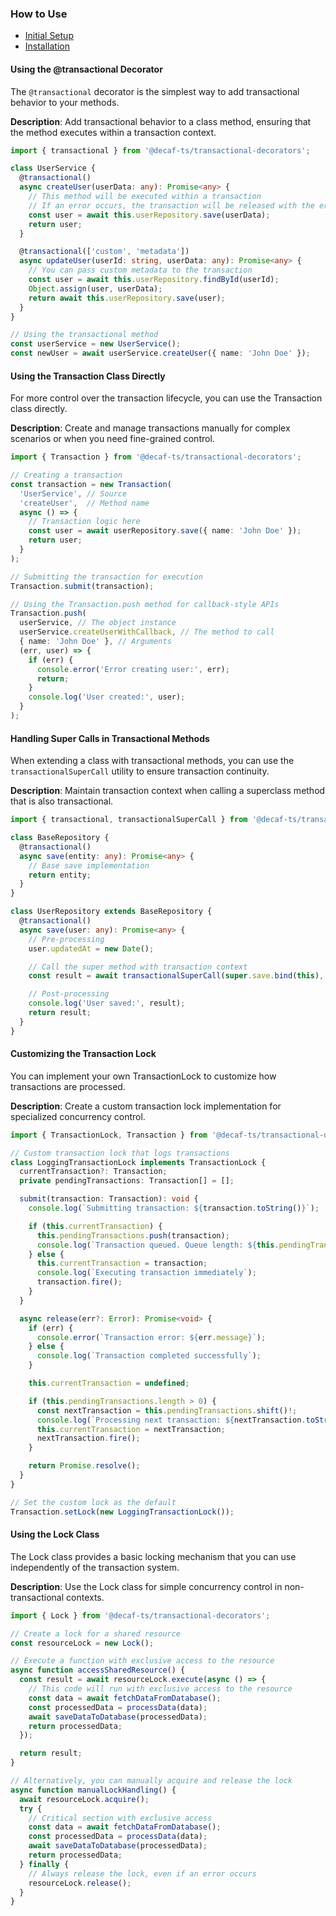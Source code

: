 ### How to Use

- [Initial Setup](./tutorials/For%20Developers.md#_initial-setup_)
- [Installation](./tutorials/For%20Developers.md#installation)

#### Using the @transactional Decorator

The `@transactional` decorator is the simplest way to add transactional behavior to your methods.

**Description**: Add transactional behavior to a class method, ensuring that the method executes within a transaction context.

```typescript
import { transactional } from '@decaf-ts/transactional-decorators';

class UserService {
  @transactional()
  async createUser(userData: any): Promise<any> {
    // This method will be executed within a transaction
    // If an error occurs, the transaction will be released with the error
    const user = await this.userRepository.save(userData);
    return user;
  }

  @transactional(['custom', 'metadata'])
  async updateUser(userId: string, userData: any): Promise<any> {
    // You can pass custom metadata to the transaction
    const user = await this.userRepository.findById(userId);
    Object.assign(user, userData);
    return await this.userRepository.save(user);
  }
}

// Using the transactional method
const userService = new UserService();
const newUser = await userService.createUser({ name: 'John Doe' });
```

#### Using the Transaction Class Directly

For more control over the transaction lifecycle, you can use the Transaction class directly.

**Description**: Create and manage transactions manually for complex scenarios or when you need fine-grained control.

```typescript
import { Transaction } from '@decaf-ts/transactional-decorators';

// Creating a transaction
const transaction = new Transaction(
  'UserService', // Source
  'createUser',  // Method name
  async () => {
    // Transaction logic here
    const user = await userRepository.save({ name: 'John Doe' });
    return user;
  }
);

// Submitting the transaction for execution
Transaction.submit(transaction);

// Using the Transaction.push method for callback-style APIs
Transaction.push(
  userService, // The object instance
  userService.createUserWithCallback, // The method to call
  { name: 'John Doe' }, // Arguments
  (err, user) => {
    if (err) {
      console.error('Error creating user:', err);
      return;
    }
    console.log('User created:', user);
  }
);
```

#### Handling Super Calls in Transactional Methods

When extending a class with transactional methods, you can use the `transactionalSuperCall` utility to ensure transaction continuity.

**Description**: Maintain transaction context when calling a superclass method that is also transactional.

```typescript
import { transactional, transactionalSuperCall } from '@decaf-ts/transactional-decorators';

class BaseRepository {
  @transactional()
  async save(entity: any): Promise<any> {
    // Base save implementation
    return entity;
  }
}

class UserRepository extends BaseRepository {
  @transactional()
  async save(user: any): Promise<any> {
    // Pre-processing
    user.updatedAt = new Date();

    // Call the super method with transaction context
    const result = await transactionalSuperCall(super.save.bind(this), user);

    // Post-processing
    console.log('User saved:', result);
    return result;
  }
}
```

#### Customizing the Transaction Lock

You can implement your own TransactionLock to customize how transactions are processed.

**Description**: Create a custom transaction lock implementation for specialized concurrency control.

```typescript
import { TransactionLock, Transaction } from '@decaf-ts/transactional-decorators';

// Custom transaction lock that logs transactions
class LoggingTransactionLock implements TransactionLock {
  currentTransaction?: Transaction;
  private pendingTransactions: Transaction[] = [];

  submit(transaction: Transaction): void {
    console.log(`Submitting transaction: ${transaction.toString()}`);

    if (this.currentTransaction) {
      this.pendingTransactions.push(transaction);
      console.log(`Transaction queued. Queue length: ${this.pendingTransactions.length}`);
    } else {
      this.currentTransaction = transaction;
      console.log(`Executing transaction immediately`);
      transaction.fire();
    }
  }

  async release(err?: Error): Promise<void> {
    if (err) {
      console.error(`Transaction error: ${err.message}`);
    } else {
      console.log(`Transaction completed successfully`);
    }

    this.currentTransaction = undefined;

    if (this.pendingTransactions.length > 0) {
      const nextTransaction = this.pendingTransactions.shift()!;
      console.log(`Processing next transaction: ${nextTransaction.toString()}`);
      this.currentTransaction = nextTransaction;
      nextTransaction.fire();
    }

    return Promise.resolve();
  }
}

// Set the custom lock as the default
Transaction.setLock(new LoggingTransactionLock());
```

#### Using the Lock Class

The Lock class provides a basic locking mechanism that you can use independently of the transaction system.

**Description**: Use the Lock class for simple concurrency control in non-transactional contexts.

```typescript
import { Lock } from '@decaf-ts/transactional-decorators';

// Create a lock for a shared resource
const resourceLock = new Lock();

// Execute a function with exclusive access to the resource
async function accessSharedResource() {
  const result = await resourceLock.execute(async () => {
    // This code will run with exclusive access to the resource
    const data = await fetchDataFromDatabase();
    const processedData = processData(data);
    await saveDataToDatabase(processedData);
    return processedData;
  });

  return result;
}

// Alternatively, you can manually acquire and release the lock
async function manualLockHandling() {
  await resourceLock.acquire();
  try {
    // Critical section with exclusive access
    const data = await fetchDataFromDatabase();
    const processedData = processData(data);
    await saveDataToDatabase(processedData);
    return processedData;
  } finally {
    // Always release the lock, even if an error occurs
    resourceLock.release();
  }
}
```
